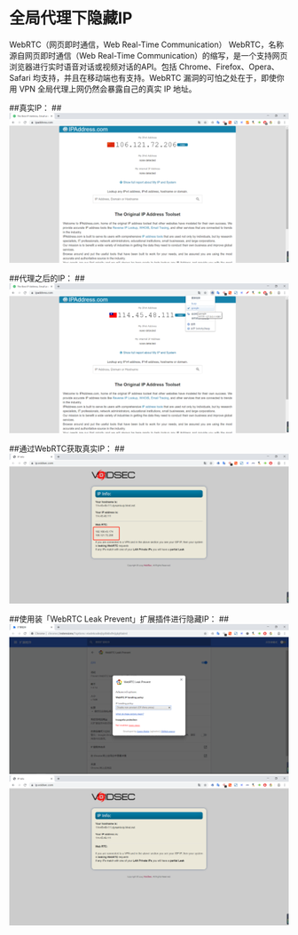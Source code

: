 # 全局代理下隐藏IP

WebRTC（网页即时通信，Web Real-Time Communication） WebRTC，名称源自网页即时通信（Web Real-Time Communication）的缩写，是一个支持网页浏览器进行实时语音对话或视频对话的API。包括 Chrome、Firefox、Opera、Safari 均支持，并且在移动端也有支持。WebRTC 漏洞的可怕之处在于，即使你用 VPN 全局代理上网仍然会暴露自己的真实 IP 地址。  


##真实IP：  ##
![image](PIC/真实IP.jpg)  

##代理之后的IP：  ##  
![image](PIC/代理IP.jpg)  

##通过WebRTC获取真实IP：  ##
![image](PIC/Tip.jpg)  

##使用装「WebRTC Leak Prevent」扩展插件进行隐藏IP：  ##
![image](PIC/web.jpg)  
![image](PIC/隐藏.jpg)  
